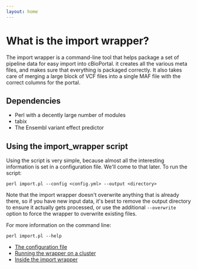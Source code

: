 ```yaml
---
layout: home
---
```


# What is the import wrapper?

The import wrapper is a command-line tool that helps package a set of pipeline data for easy import into cBioPortal. it creates all the various meta files, and makes sure that everything is packaged correctly. It also takes care of merging a large block of VCF files into a single MAF file with the correct columns for the portal.

## Dependencies

 * Perl with a decently large number of modules
 * tabix
 * The Ensembl variant effect predictor

## Using the import_wrapper script

Using the script is very simple, because almost all the interesting information is set in a configuration file. We'll come to that later. To run the script:

```shell
perl import.pl --config <config.yml> --output <directory>
```

Note that the import wrapper doesn't overwrite anything that is already there, so if you have new input data, it's best to remove the output directory to ensure it actually gets processed, or use the additional `--overwrite` option to force the wrapper to overwrite existing files.

For more information on the command line:

```shell
perl import.pl --help
```

 * [The configuration file](pages/configuration.html)
 * [Running the wrapper on a cluster](pages/running.html)
 * [Inside the import wrapper](pages/internals.html)
